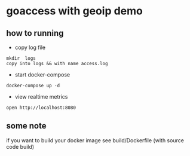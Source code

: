 # goaccess with geoip demo

## how to running

* copy log file

```code
mkdir  logs
copy into logs && with name access.log
```

* start docker-compose

```code
docker-compose up -d
```

* view realtime metrics

```code
open http://localhost:8080
```

## some note

if you want to build your docker image see build/Dockerfile (with source code build)